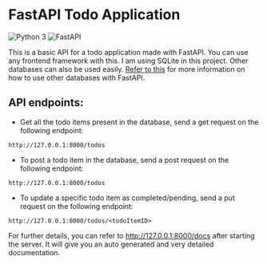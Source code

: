 ﻿# FastAPI Todo Application

![Python 3](https://img.shields.io/badge/Python-3-green.svg?style=for-the-badge&logo=python)
![FastAPI](https://img.shields.io/badge/FastAPI-009485?style=for-the-badge&logo=fastapi&logoColor=white)

This is a basic API for a todo application made with FastAPI. You can use any frontend framework with this. I am using SQLite in this project. Other databases can also be used easily. <a href="https://fastapi.tiangolo.com/tutorial/sql-databases/">Refer to this</a> for more information on how to use other databases with FastAPI.

## API endpoints:

- Get all the todo items present in the database, send a get request on the following endpoint:

```
http://127.0.0.1:8000/todos
```

- To post a todo item in the database, send a post request on the following endpoint:

```
http://127.0.0.1:8000/todos
```

- To update a specific todo item as completed/pending, send a put request on the following endpoint:

```
http://127.0.0.1:8000/todos/<todoItemID>
```

For further details, you can refer to <a href="http://127.0.0.1:8000/docs">http://127.0.0.1:8000/docs</a> after starting the server. It will give you an auto generated and very detailed documentation.
